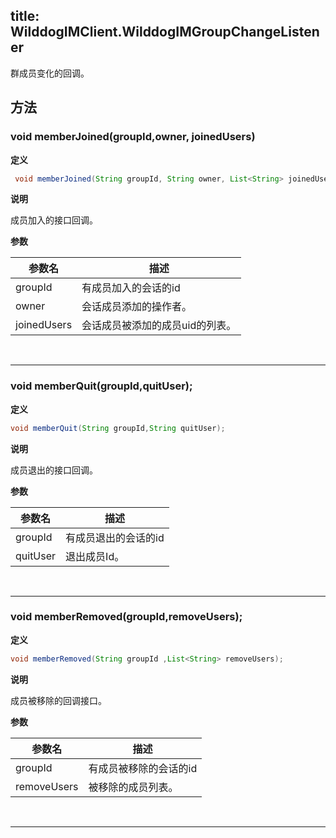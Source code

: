 title: WilddogIMClient.WilddogIMGroupChangeListener
---
群成员变化的回调。

## 方法

### void memberJoined(groupId,owner, joinedUsers)

**定义**

```java
 void memberJoined(String groupId, String owner, List<String> joinedUsers);
```

**说明**

成员加入的接口回调。


**参数**


参数名 | 描述
--- | ---
groupId | 有成员加入的会话的id
owner | 会话成员添加的操作者。
joinedUsers | 会话成员被添加的成员uid的列表。

</br>

--- 

### void memberQuit(groupId,quitUser);

**定义**

```java
void memberQuit(String groupId,String quitUser);
```

**说明**

成员退出的接口回调。


**参数**


参数名 | 描述
--- | ---
groupId | 有成员退出的会话的id
quitUser | 退出成员Id。

</br>

--- 
### void memberRemoved(groupId,removeUsers);

**定义**

```java
void memberRemoved(String groupId ,List<String> removeUsers);
```

**说明**

成员被移除的回调接口。


**参数**


参数名 | 描述
--- | ---
groupId | 有成员被移除的会话的id
removeUsers | 被移除的成员列表。

</br>

--- 